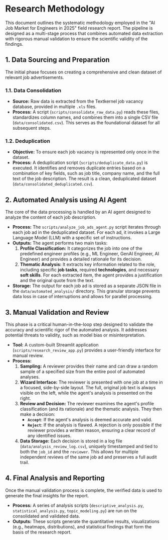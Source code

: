 # Research Methodology

This document outlines the systematic methodology employed in the "AI Job Market for Engineers in 2025" field research report. The pipeline is designed as a multi-stage process that combines automated data extraction with rigorous manual validation to ensure the scientific validity of the findings.

## 1. Data Sourcing and Preparation

The initial phase focuses on creating a comprehensive and clean dataset of relevant job advertisements.

### 1.1. Data Consolidation

- **Source:** Raw data is extracted from the Textkernel job vacancy database, provided in multiple `.xls` files.
- **Process:** A script (`scripts/consolidate_raw_data.py`) reads these files, standardizes column names, and combines them into a single CSV file (`data/consolidated.csv`). This serves as the foundational dataset for all subsequent steps.

### 1.2. Deduplication

- **Objective:** To ensure each job vacancy is represented only once in the dataset.
- **Process:** A deduplication script (`scripts/deduplicate_data.py`) is executed. It identifies and removes duplicate entries based on a combination of key fields, such as job title, company name, and the full text of the job description. The result is a clean, deduplicated dataset (`data/consolidated_deduplicated.csv`).

## 2. Automated Analysis using AI Agent

The core of the data processing is handled by an AI agent designed to analyze the content of each job description.

- **Process:** The `scripts/analyze_job_ads_agent.py` script iterates through each job ad in the deduplicated dataset. For each ad, it invokes a Large Language Model (LLM) with a specific set of instructions.
- **Outputs:** The agent performs two main tasks:
  1.  **Profile Classification:** It categorizes the job into one of the predefined engineer profiles (e.g., ML Engineer, GenAI Engineer, AI Engineer) and provides a detailed rationale for its decision.
  2.  **Thematic Analysis:** It extracts key information related to the role, including specific **job tasks**, required **technologies**, and necessary **soft skills**. For each extracted item, the agent provides a justification and the original quote from the text.
- **Storage:** The output for each job ad is stored as a separate JSON file in the `data/automated_analysis/` directory. This granular storage prevents data loss in case of interruptions and allows for parallel processing.

## 3. Manual Validation and Review

This phase is a critical human-in-the-loop step designed to validate the accuracy and scientific rigor of the automated analysis. It addresses potential threats to validity, such as model bias or misinterpretation.

- **Tool:** A custom-built Streamlit application (`scripts/research_review_app.py`) provides a user-friendly interface for manual review.
- **Process:**
  1.  **Sampling:** A reviewer provides their name and can draw a random sample of a specified size from the entire pool of automated analyses.
  2.  **Wizard Interface:** The reviewer is presented with one job at a time in a focused, side-by-side layout. The full, original job text is always visible on the left, while the agent's analysis is presented on the right.
  3.  **Review and Decision:** The reviewer examines the agent's profile classification (and its rationale) and the thematic analysis. They then make a decision:
      - **`Accept`**: If the agent's analysis is deemed accurate and valid.
      - **`Reject`**: If the analysis is flawed. A rejection is only possible if the reviewer provides a written reason, ensuring a clear record of any identified issues.
  4.  **Data Storage:** Each decision is stored in a log file (`data/analysis_review_log.csv`), uniquely timestamped and tied to both the `job_id` and the `reviewer`. This allows for multiple independent reviews of the same job ad and preserves a full audit trail.

## 4. Final Analysis and Reporting

Once the manual validation process is complete, the verified data is used to generate the final insights for the report.

- **Process:** A series of analysis scripts (`descriptive_analysis.py`, `statistical_analysis.py`, `topic_modeling.py`) are run on the consolidated and validated data.
- **Outputs:** These scripts generate the quantitative results, visualizations (e.g., heatmaps, distributions), and statistical findings that form the basis of the research report.



